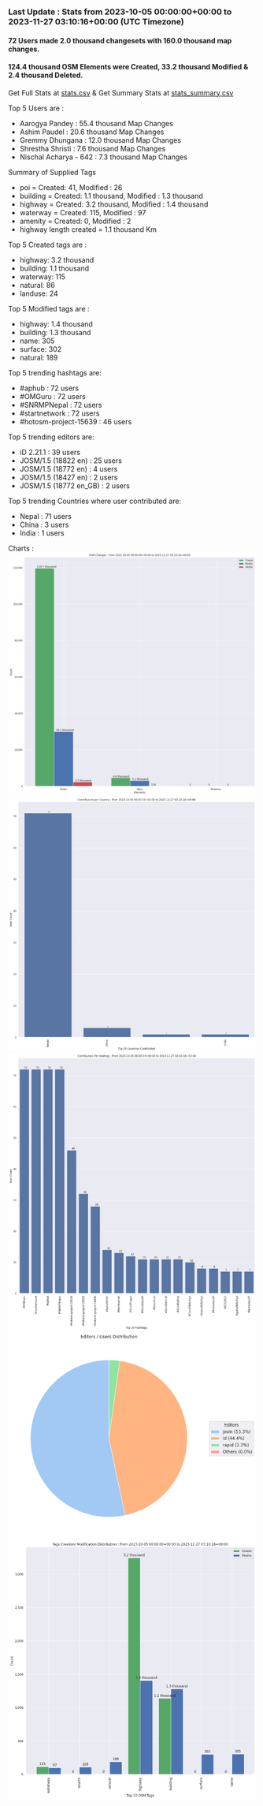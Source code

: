 ### Last Update : Stats from 2023-10-05 00:00:00+00:00 to 2023-11-27 03:10:16+00:00 (UTC Timezone)

#### 72 Users made 2.0 thousand changesets with 160.0 thousand map changes.
#### 124.4 thousand OSM Elements were Created, 33.2 thousand Modified & 2.4 thousand Deleted.
Get Full Stats at [stats.csv](/stats/SNRMPNepal/Every2days/stats.csv)
 & Get Summary Stats at [stats_summary.csv](/stats/SNRMPNepal/Every2days/stats_summary.csv)

Top 5 Users are : 
- Aarogya Pandey : 55.4 thousand Map Changes
- Ashim Paudel : 20.6 thousand Map Changes
- Gremmy Dhungana : 12.0 thousand Map Changes
- Shrestha Shristi : 7.6 thousand Map Changes
- Nischal Acharya - 642 : 7.3 thousand Map Changes

Summary of Supplied Tags
- poi = Created: 41, Modified : 26
- building = Created: 1.1 thousand, Modified : 1.3 thousand
- highway = Created: 3.2 thousand, Modified : 1.4 thousand
- waterway = Created: 115, Modified : 97
- amenity = Created: 0, Modified : 2
- highway length created = 1.1 thousand Km


Top 5 Created tags are :
- highway: 3.2 thousand
- building: 1.1 thousand
- waterway: 115
- natural: 86
- landuse: 24


Top 5 Modified tags are :
- highway: 1.4 thousand
- building: 1.3 thousand
- name: 305
- surface: 302
- natural: 189


Top 5 trending hashtags are:
- #aphub : 72 users
- #OMGuru : 72 users
- #SNRMPNepal : 72 users
- #startnetwork : 72 users
- #hotosm-project-15639 : 46 users


Top 5 trending editors are:
- iD 2.21.1 : 39 users
- JOSM/1.5 (18822 en) : 25 users
- JOSM/1.5 (18772 en) : 4 users
- JOSM/1.5 (18427 en) : 2 users
- JOSM/1.5 (18772 en_GB) : 2 users


Top 5 trending Countries where user contributed are:
- Nepal : 71 users
- China : 3 users
- India : 1 users


 Charts : 
![Alt text](./stats_osm_changes.png) 
![Alt text](./stats_users_per_country.png) 
![Alt text](./stats_users_per_hashtag.png) 
![Alt text](./stats_editors_pie_chart.png) 
![Alt text](./stats_tags.png) 

